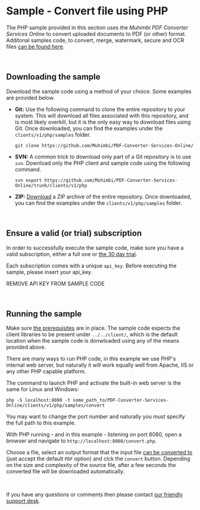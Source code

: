 # Sample - Convert file using PHP

The PHP sample provided in this section uses the *Muhimbi PDF Converter Services Online* to convert uploaded documents to PDF (or other) format.
Additonal samples code, to convert, merge, watermark, secure and OCR files [can be found here](../).

<br>

## Downloading the sample

Download the sample code using a method of your choice. Some examples are provided below.

- **Git:** Use the following command to clone the entire repository to your system. This will download all files associated with this repository, and is most likely overkill, but it is the only easy way to download files using Git. Once downloaded, you can find the examples under the `clients/v1/php/samples` folder.<br>
   
     `git clone https://github.com/Muhimbi/PDF-Converter-Services-Online/`

- **SVN:** A common trick to download only part of a Git repository  is to use `svn`. Download only the PHP client and sample code using the following command.<br>

     `svn export https://github.com/Muhimbi/PDF-Converter-Services-Online/trunk/clients/v1/php`

- **ZIP:** [Download](https://github.com/Muhimbi/PDF-Converter-Services-Online/zipball/master/) a ZIP archive of the entire repository. Once downloaded, you can find the examples under the `clients/v1/php/samples` folder.

<br>

## Ensure a valid (or trial) subscription

In order to successfully execute the sample code, make sure you have a valid subscription, either a full one or [the 30 day trial](https://support.muhimbi.com/hc/en-us/articles/115002816048-Getting-started-with-the-PDF-Converter-Services-Online).

Each subscription comes with a unique `api_key`. Before executing the sample, please insert your api_key.

REMOVE API KEY FROM SAMPLE CODE


<br>

## Running the sample

Make sure [the prerequisites](https://github.com/Muhimbi/PDF-Converter-Services-Online/tree/master/clients/v1/php#prerequisites) are in place. The sample code expects the client libraries to be present under `../../client/`, which is the default location when the sample code is donwloaded using any of the means provided above.

There are many ways to run PHP code, in this example we use PHP's internal web server, but naturally it will work equally well from Apache, IIS or any other PHP capable platform.

The command to launch PHP and activate the built-in web server is the same for Linux and Windows:

```
php -S localhost:8080 -t some_path_to/PDF-Converter-Services-Online/clients/v1/php/samples/convert
```

You may want to change the port number and naturally you must specify the full path to this example.

With PHP running - and in this example - listening on port 8080, open a browser and navigate to `http://localhost:8080/convert.php`.

Choose a file, select an output format that the input file [can be converted to](https://support.muhimbi.com/hc/en-us/articles/228089047-What-file-formats-types-are-supported-for-conversion-) (just accept the default `PDF` option) and clck the `convert` button. Depending on the size and complexity of the source file, after a few seconds the converted file will be downloaded automatically.

<br>

If you have any questions or comments then please contact [our friendly support desk](http://www.muhimbi-online.com/contact).

